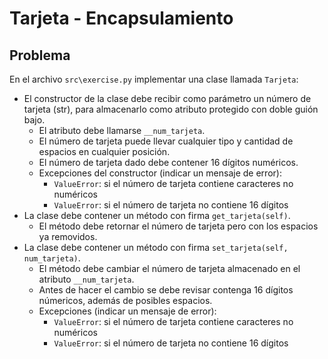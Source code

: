 Tarjeta - Encapsulamiento
===========================

Problema
--------

En el archivo `src\exercise.py` implementar una clase llamada `Tarjeta`:

* El constructor de la clase debe recibir como parámetro un número de tarjeta (str), para almacenarlo como atributo protegido con doble guión bajo.
    * El atributo debe llamarse `__num_tarjeta`.
    * El número de tarjeta puede llevar cualquier tipo y cantidad de espacios
    en cualquier posición.
    * El número de tarjeta dado debe contener 16 dígitos numéricos.
    * Excepciones del constructor (indicar un mensaje de error):
        * `ValueError`: si el número de tarjeta contiene caracteres no numéricos
        * `ValueError`: si el número de tarjeta no contiene 16 dígitos
* La clase debe contener un método con firma `get_tarjeta(self)`.
    * El método debe retornar el número de tarjeta pero con los espacios ya removidos.
* La clase debe contener un método con firma `set_tarjeta(self, num_tarjeta)`.
    * El método debe cambiar el número de tarjeta almacenado en el atributo `__num_tarjeta`.
    * Antes de hacer el cambio se debe revisar contenga 16 dígitos númericos, además de posibles espacios.
    * Excepciones (indicar un mensaje de error):
        * `ValueError`: si el número de tarjeta contiene caracteres no numéricos
        * `ValueError`: si el número de tarjeta no contiene 16 dígitos

